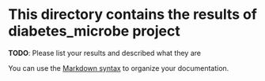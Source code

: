 # This directory contains the results of diabetes_microbe project

**TODO**: Please list your results and described what they are

You can use the [Markdown syntax](https://www.markdownguide.org/basic-syntax/)  to organize your documentation.
